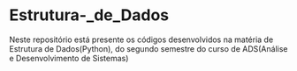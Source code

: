 # Estrutura-_de_Dados
Neste repositório está presente os códigos desenvolvidos na matéria de Estrutura de Dados(Python), do segundo semestre do curso de ADS(Análise e Desenvolvimento de Sistemas)
